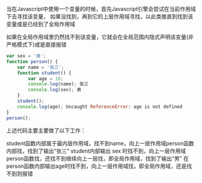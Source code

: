 当在Javascript中使用一个变量的时候，首先Javascript引擎会尝试在当前作用域下去寻找该变量，
如果没找到，再到它的上层作用域寻找，以此类推直到找到该变量或是已经到了全局作用域

如果在全局作用域里仍然找不到该变量，它就会在全局范围内隐式声明该变量(非严格模式下)或是直接报错
```js
var sex = '男';
function person() {
    var name = '张三';
    function student() {
        var age = 18;
        console.log(name); 张三
        console.log(sex); 男 
    }
    student();
    console.log(age); Uncaught ReferenceError: age is not defined
}
person();
```

上述代码主要主要做了以下工作：

student函数内部属于最内层作用域，找不到name，向上一层作用域person函数内部找，找到了输出“张三”
student内部输出 sex 时找不到，向上一层作用域person函数找，还找不到继续向上一层找，即全局作用域，找到了输出“男”
在person函数内部输出age时找不到，向上一层作用域找，即全局作用域，还是找不到则报错